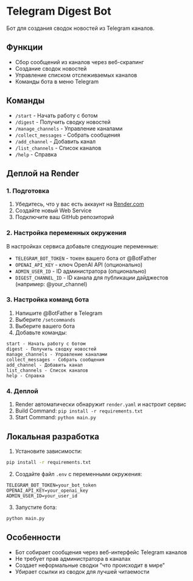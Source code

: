 # Telegram Digest Bot

Бот для создания сводок новостей из Telegram каналов.

## Функции

- Сбор сообщений из каналов через веб-скрапинг
- Создание сводок новостей
- Управление списком отслеживаемых каналов
- Команды бота в меню Telegram

## Команды

- `/start` - Начать работу с ботом
- `/digest` - Получить сводку новостей
- `/manage_channels` - Управление каналами
- `/collect_messages` - Собрать сообщения
- `/add_channel` - Добавить канал
- `/list_channels` - Список каналов
- `/help` - Справка

## Деплой на Render

### 1. Подготовка

1. Убедитесь, что у вас есть аккаунт на [Render.com](https://render.com)
2. Создайте новый Web Service
3. Подключите ваш GitHub репозиторий

### 2. Настройка переменных окружения

В настройках сервиса добавьте следующие переменные:

- `TELEGRAM_BOT_TOKEN` - токен вашего бота от @BotFather
- `OPENAI_API_KEY` - ключ OpenAI API (опционально)
- `ADMIN_USER_ID` - ID администратора (опционально)
- `DIGEST_CHANNEL_ID` - ID канала для публикации дайджестов (например: @your_channel)

### 3. Настройка команд бота

1. Напишите @BotFather в Telegram
2. Выберите `/setcommands`
3. Выберите вашего бота
4. Добавьте команды:

```
start - Начать работу с ботом
digest - Получить сводку новостей
manage_channels - Управление каналами
collect_messages - Собрать сообщения
add_channel - Добавить канал
list_channels - Список каналов
help - Справка
```

### 4. Деплой

1. Render автоматически обнаружит `render.yaml` и настроит сервис
2. Build Command: `pip install -r requirements.txt`
3. Start Command: `python main.py`

## Локальная разработка

1. Установите зависимости:
```bash
pip install -r requirements.txt
```

2. Создайте файл `.env` с переменными окружения:
```
TELEGRAM_BOT_TOKEN=your_bot_token
OPENAI_API_KEY=your_openai_key
ADMIN_USER_ID=your_user_id
```

3. Запустите бота:
```bash
python main.py
```

## Особенности

- Бот собирает сообщения через веб-интерфейс Telegram каналов
- Не требует прав администратора в каналах
- Создает неформальные сводки "что происходит в мире"
- Убирает ссылки из сводок для лучшей читаемости
